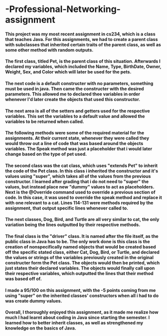 # -Professional-Networking-assignment

#### This project was my most recent assignment in cs234, which is a class that teaches Java. For this assignments, we had to create a parent class with subclasses that inherited certain traits of the parent class, as well as some other method with random outputs.

#### The first class, titled Pet, is the parent class of this situation. Afterwards I declared my variables, which included the Name, Type, BirthDate, Owner, Weight, Sex, and Color which will later be used for the pets.
#### The next code is a default constructer with no parameters, something must be used in java. Then came the constructer with the desired parameters. This allowed me to declared thee variables in order whenever I'd later create the objects that used this constructor.
#### The next area is all of the setters and getters used for the respective variables. This set the variables to a default value and allowed the variables to be returned when called.
#### The following methods were some of the required material for the assignments. At their current state, whenever they were called they would throw out a line of code that was based around the objects variables. The Speak method was just a placeholder that i would later change based on the type of pet used.
#### The second class was the cat class, which uses "extends Pet" to inherit the code of the Pet class. In this class i inherited the constructor and it's values using "super", which takes all of the values from the previous constructor. I learned after grading that i do not need to "super" the values, but instead place new "dummy" values to act as placeholders. Next is the @Override command used to override a previous section of code. In this case, it was used to override the speak method and replace it with one relevant to a cat. Lines 114-131 were methods required by the assignment, that output specific lines whenever called to.
#### The next classes, Dog, Bird, and Turtle are all very similar to cat, the only variation being the lines outputted by their respective methods.
#### The final class is the "driver" class. It is named after the file itself, as the public class in Java has to be. The only work done is this class is the creation of nonspecifically named objects that would be created based off the specific stated class, either Cat, Dog, Bird, or Turtle, and declared the values or strings of the variables previously created in the original constructer form the Pet class. The objects would then be printed, which just states their declared variables. The objects would finally call upon their respective variables, which outputted the lines that their method was based off of.

#### I made a 95/100 on  this assignment, with the -5 points coming from me using "super" on the inherited classes' constructors when all i had to do was create dummy values.

#### Overall, I thoroughly enjoyed this assignment, as it made me realize how much I had learnt about coding in Java since starting the semester. I learned how to better inherit classes, as well as strengthened my knowledge on the basics of Java.
